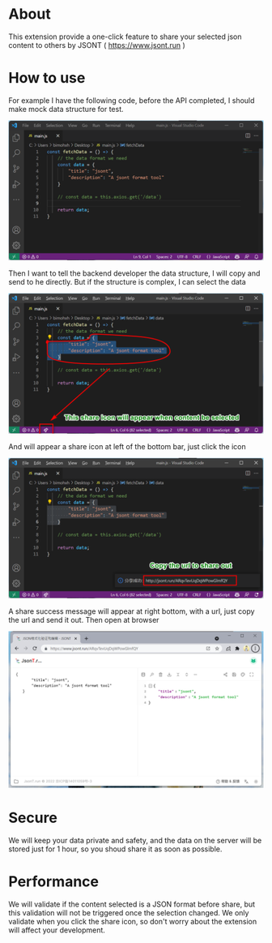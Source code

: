 # About

This extension provide a one-click feature to share your selected json content to others by JSONT ( https://www.jsont.run )

# How to use

For example I have the following code, before the API completed, I should make mock data structure for test.

![step1](./images/step-1.png)

Then I want to tell the backend developer the data structure, I will copy and send to he directly. But if the structure is complex, I can select the data

![step2](./images/step-2.png)

And will appear a share icon at left of the bottom bar, just click the icon

![step3](./images/step-3.png)

A share success message will appear at right bottom, with a url, just copy the url and send it out. Then open at browser

![step4](./images/step-4.png)


# Secure

We will keep your data private and safety, and the data on the server will be stored just for 1 hour, so you shoud share it as soon as possible. 


# Performance

We will validate if the content selected is a JSON format before share, but this validation will not be triggered once the selection changed. We only validate when you click the share icon, so don't worry about the extension will affect your development.